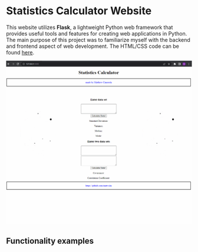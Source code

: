 # Statistics Calculator Website
This website utilizes **Flask**, a lightweight Python web framework that provides useful tools and features for creating web applications in Python. The main purpose of this project was to familiarize myself with the backend and frontend aspect of web development. The HTML/CSS code can be found [here](https://github.com/matt-cim/Stats-Website/blob/master/templates/skeleton.html).

![](stats_website.gif)

## Functionality examples
